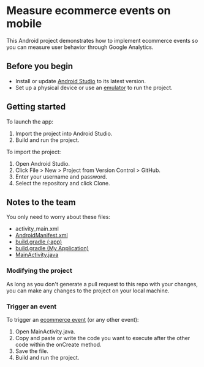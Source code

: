 # Measure ecommerce events on mobile
This Android project demonstrates how to implement ecommerce events so you can measure user behavior through Google Analytics.

## Before you begin
* Install or update [Android Studio](https://developer.android.com/sdk) to its latest version.
* Set up a physical device or use an [emulator](https://developer.android.com/studio/run/managing-avds) to run the project.

## Getting started

To launch the app:

1. Import the project into Android Studio.
1. Build and run the project.

To import the project:

1. Open Android Studio.
1. Click File > New > Project from Version Control > GitHub. 
1. Enter your username and password.
1. Select the repository and click Clone.

## Notes to the team

You only need to worry about these files:

* activity_main.xml
* [AndroidManifest.xml](https://developer.android.com/guide/topics/manifest/manifest-intro)
* [build.gradle (:app)](https://developer.android.com/studio/build#top-level)
* [build.gradle (My Application)](https://developer.android.com/studio/build#module-level)
* [MainActivity.java](https://developer.android.com/guide/components/activities/intro-activities)

### Modifying the project 

As long as you don't generate a pull request to this repo with your changes, you can make any changes to the project on your local machine.

### Trigger an event

To trigger an [ecommerce event](https://firebase.google.com/docs/analytics/measure-ecommerce#java_1) (or any other event):

1. Open MainActivity.java.
2. Copy and paste or write the code you want to execute after the other code within the onCreate method.
3. Save the file.
4. Build and run the project.
